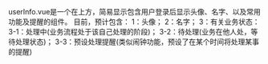userInfo.vue是一个在上方，简易显示包含用户登录后显示头像、名字、以及常用功能及提醒的组件。
目前，预计包含：
	1：头像；
	2：名字；
	3：有关业务状态：
		3-1：处理中(业务流程处于该自己处理的阶段)；
		3-2：待处理(业务在他人处，等待处理状态)；
		3-3：预设处理提醒(类似闹钟功能，预设了在某个时间将处理某事的提醒)